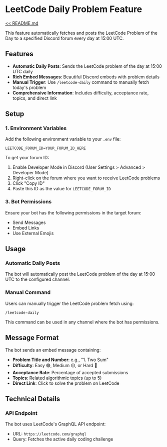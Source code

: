 # LeetCode Daily Problem Feature

[<< README.md](../../README.md)

This feature automatically fetches and posts the LeetCode Problem of the Day to a specified Discord forum every day at 15:00 UTC.

## Features

- **Automatic Daily Posts**: Sends the LeetCode problem of the day at 15:00 UTC daily
- **Rich Embed Messages**: Beautiful Discord embeds with problem details
- **Manual Trigger**: Use `/leetcode-daily` command to manually fetch today's problem
- **Comprehensive Information**: Includes difficulty, acceptance rate, topics, and direct link

## Setup

### 1. Environment Variables

Add the following environment variable to your `.env` file:

```env
LEETCODE_FORUM_ID=YOUR_FORUM_ID_HERE
```

To get your forum ID:
1. Enable Developer Mode in Discord (User Settings > Advanced > Developer Mode)
2. Right-click on the forum where you want to receive LeetCode problems
3. Click "Copy ID"
4. Paste this ID as the value for `LEETCODE_FORUM_ID`


### 3. Bot Permissions

Ensure your bot has the following permissions in the target forum:
- Send Messages
- Embed Links
- Use External Emojis

## Usage

### Automatic Daily Posts

The bot will automatically post the LeetCode problem of the day at 15:00 UTC to the configured channel.

### Manual Command

Users can manually trigger the LeetCode problem fetch using:
```
/leetcode-daily
```

This command can be used in any channel where the bot has permissions.

## Message Format

The bot sends an embed message containing:

- **Problem Title and Number**: e.g., "1. Two Sum"
- **Difficulty**: Easy 🟢, Medium 🟡, or Hard 🔴
- **Acceptance Rate**: Percentage of accepted submissions
- **Topics**: Related algorithmic topics (up to 5)
- **Direct Link**: Click to solve the problem on LeetCode


## Technical Details

### API Endpoint

The bot uses LeetCode's GraphQL API endpoint:
- URL: `https://leetcode.com/graphql`
- Query: Fetches the active daily coding challenge
